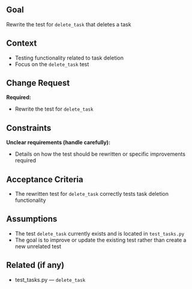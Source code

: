 ## Goal
Rewrite the test for `delete_task` that deletes a task

## Context
- Testing functionality related to task deletion
- Focus on the `delete_task` test

## Change Request
**Required:**
- Rewrite the test for `delete_task`

## Constraints
**Unclear requirements (handle carefully):**
- Details on how the test should be rewritten or specific improvements required

## Acceptance Criteria
- The rewritten test for `delete_task` correctly tests task deletion functionality

## Assumptions
- The test `delete_task` currently exists and is located in `test_tasks.py`
- The goal is to improve or update the existing test rather than create a new unrelated test

## Related (if any)
- test_tasks.py — `delete_task`
